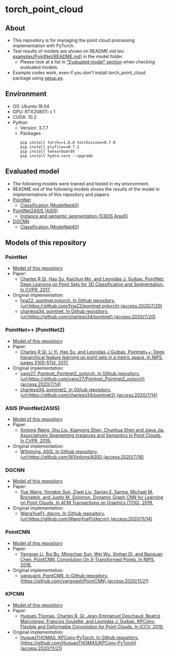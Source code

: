 # torch_point_cloud
## About
- This repository is for managing the point cloud processing implementation with PyTorch.
- Test results of models are shown on README.md (ex: [examples/PointNet/README.md](examples/PointNet/README.md)) in the model folder.
  - Please look at a list in ["Evaluated model" section](#evaluated-model) when checking evaluated models.
- Example codes work, even if you don't install torch_point_cloud package using [setup.py](setup.py).

## Environment
- OS: Ubuntu 18.04
- GPU: RTX2080Ti x 1
- CUDA: 10.2
- Python
  - Version: 3.7.7
  - Packages
    ```
    pip install torch==1.6.0 torchvision=0.7.0
    pip install plyfile==0.7.2
    pip install tensorboardX
    pip install hydra-core --upgrade
    ```

## Evaluated model
- The following models were trained and tested in my environment.
- README.md of the following models shows the results of the model in implementations of this repository and papers.
- [PointNet](examples/PointNet/README.md)
  - [Classification (ModelNet40)](examples/PointNet/Classification/README.md)
- [PointNet2ASIS (ASIS)](examples/PointNet2ASIS/README.md)
  - [Instance and semantic segmentation (S3DIS Area5)](examples/PointNet2ASIS/Ins.Sem.Seg./README.md)
- [DGCNN](examples/DGCNN/README.md)
  - [Classification (ModelNet40)](examples/DGCNN/Classification/README.md)

## Models of this repository
### PointNet
- [Model of this repository](examples/PointNet/README.md)
- Paper:
  - [Charles R Qi, Hao Su, Kaichun Mo, and Leonidas J. Guibas. PointNet: Deep Learning on Point Sets for 3D Classification and Segmentation. In CVPR, 2017.](https://arxiv.org/abs/1612.00593)
- Original implementation:
  - [fxia22. pointnet.pytorch. In Github repository. (url:https://github.com/fxia22/pointnet.pytorch) (access:2020/7/20)](https://github.com/fxia22/pointnet.pytorch)
  - [charlesq34. pointnet. In Github repository. (url:https://github.com/charlesq34/pointnet) (access:2020/7/20)](https://github.com/charlesq34/pointnet)
### PointNet++ (PointNet2)
- [Model of this repository](examples/PointNet2/README.md)
- Paper: 
  - [Charles R Qi, Li Yi, Hao Su, and Leonidas J Guibas. Pointnet++: Deep hierarchical feature learning on point sets in a metric space. In NIPS, pages 5105–5114, 2017.](https://arxiv.org/abs/1706.02413)
- Original implementation:
  - [yanx27. Pointnet_Pointnet2_pytorch. In Github repository. (url:https://github.com/yanx27/Pointnet_Pointnet2_pytorch) (access:2020/7/14)](https://github.com/yanx27/Pointnet_Pointnet2_pytorch)
  - [charlesq34. pointnet2. In Github repository. (url:https://github.com/charlesq34/pointnet2) (access:2020/7/14)](https://github.com/charlesq34/pointnet2)
### ASIS (PointNet2ASIS)
- [Model of this repository](examples/PointNet2ASIS/README.md)
- Paper:
  - [Xinlong Wang, Shu Liu, Xiaoyong Shen, Chunhua Shen and Jiaya Jia. Associatively Segmenting Instances and Semantics in Point Clouds. In CVPR, 2019.](https://arxiv.org/abs/1902.09852)
- Original implementation:
  - [WXinlong. ASIS. In Github repository. (url:https://github.com/WXinlong/ASIS) (access:2020/7/16)](https://github.com/WXinlong/ASIS)
### DGCNN
- [Model of this repository](examples/DGCNN/README.md)
- Paper:
  - [Yue Wang, Yongbin Sun, Ziwei Liu, Sanjay E. Sarma, Michael M. Bronstein, and Justin M. Solomon. Dynamic Graph CNN for Learning on Point Clouds. In ACM Transactions on Graphics (TOG), 2019.](https://arxiv.org/abs/1801.07829)
- Original implementation:
  - [WangYueFt. dgcnn. In Github repository. (url:https://github.com/WangYueFt/dgcnn) (access:2020/11/14)](https://github.com/WangYueFt/dgcnn)
### PointCNN
- [Model of this repository](examples/PointCNN/README.md)
- Paper:
  - [Yangyan Li, Rui Bu, Mingchao Sun, Wei Wu, Xinhan Di, and Baoquan Chen. PointCNN: Convolution On X-Transformed Points. In NIPS, 2018.](https://arxiv.org/abs/1801.07829)
- Original implementation:
  - [yangyanli. PointCNN. In Github repository. (https://github.com/yangyanli/PointCNN) (access:2020/11/21)](https://github.com/yangyanli/PointCNN)
### KPCNN
- [Model of this repository](examples/KPCNN/README.md)
- Paper:
  - [Hugues Thomas, Charles R. Qi, Jean-Emmanuel Deschaud, Beatriz Marcotegui, François Goulette, and Leonidas J. Guibas. KPConv: Flexible and Deformable Convolution for Point Clouds. In ICCV, 2019.](https://arxiv.org/abs/1904.08889)
- Original implementation:
  - [HuguesTHOMAS. KPConv-PyTorch. In Github repository. (https://github.com/HuguesTHOMAS/KPConv-PyTorch) (access:2020/11/21)](https://github.com/HuguesTHOMAS/KPConv-PyTorch)
